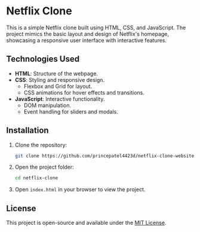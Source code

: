 # Netflix Clone

This is a simple Netflix clone built using HTML, CSS, and JavaScript. The project mimics the basic layout and design of Netflix's homepage, showcasing a responsive user interface with interactive features.

## Technologies Used

- **HTML**: Structure of the webpage.
- **CSS**: Styling and responsive design.
  - Flexbox and Grid for layout.
  - CSS animations for hover effects and transitions.
- **JavaScript**: Interactive functionality.
  - DOM manipulation.
  - Event handling for sliders and modals.

## Installation

1. Clone the repository:
   ```bash
   git clone https://github.com/princepatel4423d/netflix-clone-website.git
   ```
2. Open the project folder:
   ```bash
   cd netflix-clone
   ```
3. Open `index.html` in your browser to view the project.

## License

This project is open-source and available under the [MIT License](LICENSE).
